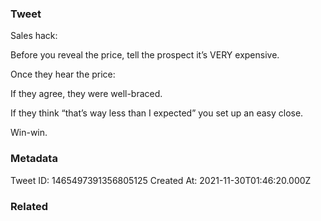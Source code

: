 ### Tweet
Sales hack:

Before you reveal the price, tell the prospect it’s VERY expensive.

Once they hear the price:

If they agree, they were well-braced. 

If they think “that’s way less than I expected” you set up an easy close. 

Win-win.

### Metadata
Tweet ID: 1465497391356805125
Created At: 2021-11-30T01:46:20.000Z

### Related

